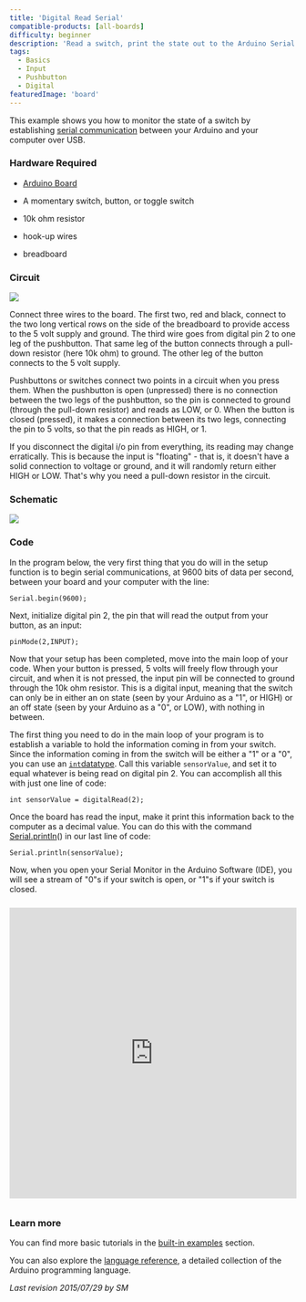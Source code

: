 ```yaml
---
title: 'Digital Read Serial'
compatible-products: [all-boards]
difficulty: beginner
description: 'Read a switch, print the state out to the Arduino Serial Monitor.'
tags: 
  - Basics
  - Input
  - Pushbutton
  - Digital
featuredImage: 'board'
---
```


This example shows you how to monitor the state of a switch by establishing [serial communication](https://www.arduino.cc/en/Reference/Serial) between your Arduino and your computer over USB.

### Hardware Required

- [Arduino Board](https://store.arduino.cc/collections/boards-modules)

- A momentary switch, button, or toggle switch

- 10k ohm resistor

- hook-up wires

- breadboard

### Circuit

![](assets/circuit.png)


Connect three wires to the board. The first two, red and black, connect to the two long vertical rows on the side of the breadboard to provide access to the 5 volt supply and ground. The third wire goes from digital pin 2 to one leg of the pushbutton. That same leg of the button connects through a pull-down resistor (here 10k ohm) to ground. The other leg of the button connects to the 5 volt supply.

Pushbuttons or switches connect two points in a circuit when you press them. When the pushbutton is open (unpressed) there is no connection between the two legs of the pushbutton, so the pin is connected to ground (through the pull-down resistor) and reads as LOW, or 0. When the button is closed (pressed), it makes a connection between its two legs, connecting the pin to 5 volts, so that the pin reads as HIGH, or 1.

If you disconnect the digital i/o pin from everything, its reading may change erratically. This is because the input is "floating" - that is, it doesn't have a solid connection to voltage or ground, and it will randomly return either HIGH or LOW. That's why you need a pull-down resistor in the circuit.

### Schematic

![](assets/schematic.png)

### Code

In the program below, the very first thing that you do will in the setup function is to begin serial communications, at 9600 bits of data per second, between your board and your computer with the line:

`Serial.begin(9600);`

Next, initialize digital pin 2, the pin that will read the output from your button, as an input:

`pinMode(2,INPUT);`

Now that your setup has been completed, move into the main loop of your code. When your button is pressed, 5 volts will freely flow through your circuit, and when it is not pressed, the input pin will be connected to ground through the 10k ohm resistor. This is a digital input, meaning that the switch can only be in either an on state (seen by your Arduino as a "1", or HIGH)  or an off state (seen by your Arduino as a "0", or LOW), with nothing in between.

The first thing you need to do in the main loop of your program is to establish a variable to hold the information coming in from your switch. Since the information coming in from the switch will be either a "1" or a "0",  you can use an [`int`datatype](https://www.arduino.cc/reference/en/language/variables/data-types/int/). Call this variable `sensorValue`, and set it to equal whatever is being read on digital pin 2. You can accomplish all this with just one line of code:

`int sensorValue = digitalRead(2);`

Once the board has read the input, make it print this information back to the computer as a decimal value. You can do this with the command [Serial.println](https://www.arduino.cc/en/Serial/Println)()  in our last line of code:

`Serial.println(sensorValue);`

Now, when you open your Serial Monitor in the Arduino Software (IDE), you will see a stream of "0"s if your switch is open, or "1"s if your switch is closed.

<iframe src='https://create.arduino.cc/example/builtin/01.Basics%5CDigitalReadSerial/DigitalReadSerial/preview?embed&snippet' style='height:510px;width:100%;margin:10px 0' frameborder='0'></iframe>

### Learn more

You can find more basic tutorials in the [built-in examples](/built-in-examples) section.

You can also explore the [language reference](https://www.arduino.cc/reference/en/), a detailed collection of the Arduino programming language.

*Last revision 2015/07/29 by SM*

